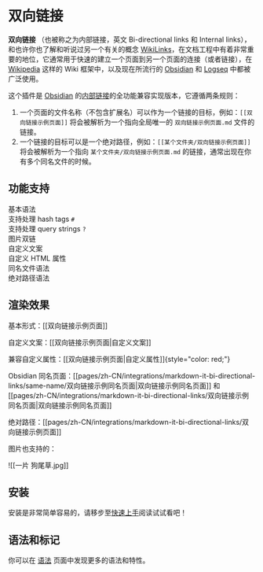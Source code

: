 # 双向链接 <Badge type="tip" text="v2.0.0-rc6" />

**双向链接** （也被称之为内部链接，英文 Bi-directional links 和 Internal links），和也许你也了解和听说过另一个有关的概念 [WikiLinks](https://en.wikipedia.org/wiki/Help:Link)，在文档工程中有着非常重要的地位，它通常用于快速的建立一个页面到另一个页面的连接（或者链接），在 [Wikipedia](https://wikipedia.org) 这样的 Wiki 框架中，以及现在所流行的 [Obsidian](https://obsidian.md/) 和 [Logseq](https://logseq.com/) 中都被广泛使用。

这个插件是 [Obsidian](https://obsidian.md) 的[内部链接](https://help.obsidian.md/Linking+notes+and+files/Internal+links)的全功能兼容实现版本，它遵循两条规则：

1. 一个页面的文件名称（不包含扩展名）可以作为一个链接的目标，例如：`[[双向链接示例页面]]` 将会被解析为一个指向全局唯一的 `双向链接示例页面.md` 文件的链接。
2. 一个链接的目标可以是一个绝对路径，例如：`[[某个文件夹/双向链接示例页面]]` 将会被解析为一个指向 `某个文件夹/双向链接示例页面.md` 的链接，通常出现在你有多个同名文件的时候。

## 功能支持

<div grid="~ cols-[auto_1fr] gap-1" items-start my-1>
  <div h=[1rem]><div i-icon-park-outline:check-one text="green-600" /></div>
  <span>基本语法</span>
  <div h=[1rem]><div i-icon-park-outline:check-one text="green-600" /></div>
  <span>支持处理 hash tags <code>#</code></span>
  <div h=[1rem]><div i-icon-park-outline:check-one text="green-600" /></div>
  <span>支持处理 query strings <code>?</code></span>
  <div h=[1rem]><div i-icon-park-outline:check-one text="green-600" /></div>
  <span>图片双链</span>
  <div h=[1rem]><div i-icon-park-outline:check-one text="green-600" /></div>
  <span>自定义文案</span>
  <div h=[1rem]><div i-icon-park-outline:check-one text="green-600" /></div>
  <span>自定义 HTML 属性</span>
  <div h=[1rem]><div i-icon-park-outline:check-one text="green-600" /></div>
  <span>同名文件语法</span>
  <div h=[1rem]><div i-icon-park-outline:check-one text="green-600" /></div>
  <span>绝对路径语法</span>
</div>

## 渲染效果

基本形式：[[双向链接示例页面]]

自定义文案：[[双向链接示例页面|自定义文案]]

兼容自定义属性：[[双向链接示例页面|自定义属性]]{style="color: red;"}

Obsidian 同名页面：[[pages/zh-CN/integrations/markdown-it-bi-directional-links/same-name/双向链接示例同名页面|双向链接示例同名页面]] 和 [[pages/zh-CN/integrations/markdown-it-bi-directional-links/双向链接示例同名页面|双向链接示例同名页面]]

绝对路径：[[pages/zh-CN/integrations/markdown-it-bi-directional-links/双向链接示例页面]]

图片也支持的：

![[一片 狗尾草.jpg]]

## 安装

安装是非常简单容易的，请移步至[快速上手](./getting-started)阅读试试看吧！

## 语法和标记

你可以在 [语法](./syntax) 页面中发现更多的语法和特性。
